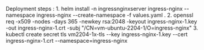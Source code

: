 Deployment steps :
    1. helm install -n ingressnginxserver ingress-nginx --namespace ingress-nginx --create-namespace -f values.yaml .
    2. openssl req -x509 -nodes -days 365 -newkey rsa:2048 -keyout ingress-nginx-1.key -out ingress-nginx-1.crt -subj "/CN=vm-ubuntu-2204-1/O=ingress-nginx"
    3. kubectl create secret tls vm2204-1x-tls --key ingress-nginx-1.key --cert ingress-nginx-1.crt --namespace=ingress-nginx
    